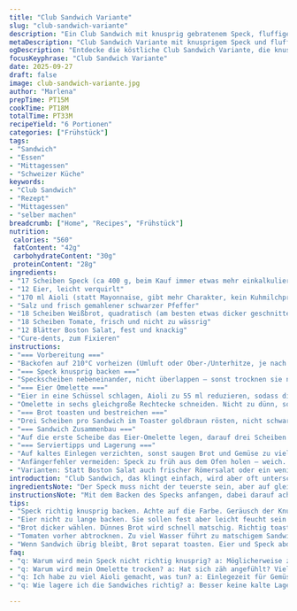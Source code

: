 ```yaml
---
title: "Club Sandwich Variante"
slug: "club-sandwich-variante"
description: "Ein Club Sandwich mit knusprig gebratenem Speck, fluffigem Eier-Omelette und frischen Tomaten. Statt Mayonnaise nutze ich Aioli für mehr Tiefe und aromatische Würze. Der Speck wird bei 210 Grad gebacken, bis er goldbraun knackt. Das Omelette dünn ausgegossen und leicht feucht gebacken. Dreifach geschichtet mit knackigem Boston-Salat und getoastetem Sandwichbrot. Cure-dents halten alles zusammen. Achtung bei zu dünnem Brot, sonst wird es matschig. Wichtige Ablenkung: Beim Schichten direkt nach dem Toasten arbeiten, damit die Texturen nicht leiden. Ein bewährtes Rezept für ein üppiges Mittagessen oder spätes Frühstück mit Biss und Geschmack. Lieber langsam statt hetzen, denn Timing und Hitze sind alles."
metaDescription: "Club Sandwich Variante mit knusprigem Speck und fluffigem Ei. Perfekt für Mittagessen oder spätes Frühstück. Ein Geschmackserlebnis!"
ogDescription: "Entdecke die köstliche Club Sandwich Variante, die knusprigen Speck, fluffiges Ei und aromatische Aioli vereint. Einfach unwiderstehlich!"
focusKeyphrase: "Club Sandwich Variante"
date: 2025-09-27
draft: false
image: club-sandwich-variante.jpg
author: "Marlena"
prepTime: PT15M
cookTime: PT18M
totalTime: PT33M
recipeYield: "6 Portionen"
categories: ["Frühstück"]
tags:
- "Sandwich"
- "Essen"
- "Mittagessen"
- "Schweizer Küche"
keywords:
- "Club Sandwich"
- "Rezept"
- "Mittagessen"
- "selber machen"
breadcrumb: ["Home", "Recipes", "Frühstück"]
nutrition: 
 calories: "560"
 fatContent: "42g"
 carbohydrateContent: "30g"
 proteinContent: "28g"
ingredients:
- "17 Scheiben Speck (ca 400 g, beim Kauf immer etwas mehr einkalkulieren, nicht jede Scheibe tickt gleich)"
- "12 Eier, leicht verquirlt"
- "170 ml Aioli (statt Mayonnaise, gibt mehr Charakter, kein Kuhmilchprodukt)"
- "Salz und frisch gemahlener schwarzer Pfeffer"
- "18 Scheiben Weißbrot, quadratisch (am besten etwas dicker geschnitten für Stabilität)"
- "18 Scheiben Tomate, frisch und nicht zu wässrig"
- "12 Blätter Boston Salat, fest und knackig"
- "Cure-dents, zum Fixieren"
instructions:
- "=== Vorbereitung ==="
- "Backofen auf 210°C vorheizen (Umluft oder Ober-/Unterhitze, je nach Ofen). Mit Backpapier die Backbleche auslegen. Für den Speck eine breite Backform mit Backpapier auslegen und leicht einölen, verhindert Kleben, einfaches Wenden entfällt."
- "=== Speck knusprig backen ==="
- "Speckscheiben nebeneinander, nicht überlappen – sonst trocknen sie nicht gleichmäßig. Im heißen Ofen 10 bis 15 Minuten backen, bis die Ränder sich kräuseln und ein Geräusch von leichtem Knistern zu hören ist. Zwischenzeitlich prüfen, eventuelle Fettpfützen vorsichtig abkippen. Auf Küchenpapier abtropfen, sonst wird die ganze Apfelsine hier matschig. Im Ofen auskühlen, dann warmhalten bei ausgeschaltetem Ofen auf mittlerer Schiene."
- "=== Eier Omelette ==="
- "Eier in eine Schüssel schlagen, Aioli zu 55 ml reduzieren, sodass die Eier noch locker bleiben, gut mit Salz und Pfeffer würzen. Nicht einrühren wie bei Rührei, nur sanft vermischen, sonst wird die Textur vielleicht zu krümelig. Flüssigkeit in die vorgefettete flache Backform gießen. Bei 200°C, etwa 8 bis 11 Minuten backen – soll fest, aber noch leicht feucht sein. Oberseite glänzt, Fingerprobe weich, nicht trocken. Durch das Backen entstehen kleine Bläschen, die geben Volumen – nicht überbacken, sonst zäh."
- "Omelette in sechs gleichgroße Rechtecke schneiden. Nicht zu dünn, sonst zerbricht das Sandwich später."
- "=== Brot toasten und bestreichen ==="
- "Drei Scheiben pro Sandwich im Toaster goldbraun rösten, nicht schwarz. Sofort mit Aioli bestreichen, optional etwas Senf unter der Aioli für Kick. Das verhindert, dass das Brot durch Ei oder Tomate matschig wird."
- "=== Sandwich Zusammenbau ==="
- "Auf die erste Scheibe das Eier-Omelette legen, darauf drei Scheiben Speck. Deckel drauf, zweite Scheibe Brot. Nun Tomatenscheiben darauf verteilen, sodass sie leicht überlappen. Dort zwei Blätter Boston Salat darauflegen – nicht zu viele, sonst fällt alles auseinander. Abschluss mit der dritten Brotscheibe. Cure-dent hinein, vorzugsweise an den Ecken, stabilisiert das Dreischichtbrot. Dann diagonal in Dreiecke schneiden."
- "=== Serviertipps und Lagerung ==="
- "Auf kaltes Einlegen verzichten, sonst saugen Brot und Gemüse zu viel Saft – Sandwich labbrig. Wer es aufbewahren muss, Brot separat toasten, Speck abgedeckt, Ei mit Folie. Augen auf bei zu dünnem oder zerfallendem Brot, besser eine Nummer dicker wählen oder leicht antoasten. Rohe Tomaten vorher trocken tupfen oder ganz leicht salzen – zieht Wasser."
- "Anfängerfehler vermeiden: Speck zu früh aus dem Ofen holen – weich. Eier zu stark backen – trocken, zerbröselt beim Schneiden."
- "Varianten: Statt Boston Salat auch frischer Römersalat oder ein wenig Rucola für herben Nachgeschmack. Wer Käse mag, kann eine dünne Scheibe Cheddar zwischen Ei und Speck legen, schmilzt leicht durch Resthitze."
introduction: "Club Sandwich, das klingt einfach, wird aber oft unterschätzt. Nicht nur Schichten hinlegen ist das Ziel. Der Speck muss richtig knusprig sein, das Ei fluffig, noch leicht feucht und nicht trocken wie Pappe. Brot sollte stabil sein, darf aber nicht zäh. Aioli anstatt Mayonnaise macht aus der klassischen Mayo eine geschmackliche Evolution, einfach mehr Geschmack und weniger langweilig. Der Trick? Timing und Texturen. Ich hab’s oft genug versaut, weil ich Speck entweder schleifen ließ oder Eier viel zu trocken im Ofen hatte. Das Auge und Ohr werden eure besten Freunde: Wenn das Knistern des Specks anfängt zu verstummen, wenn das Ei an der Oberfläche noch Glanz hat – ran an die Brote."
ingredientsNote: "Der Speck muss nicht der teuerste sein, aber auf gleichmäßige Dicke achten. Dicke Scheiben brauchen länger und werden zäh, dünne brechen schnell und haben nicht diese großartige Knusprigkeit. Ei sollte frisch sein, Aioli kann man auch selber machen aus Knoblauch, Öl und Eigelb – gibt nochmal mehr Kontrolle. Boston Salat ist knackiger als Kopfsalat, ich meide Eisbergsalat wegen Wasseranteil – keine gute Idee bei so viel Schichten. Brot nach Vorliebe, weiches Toastbrot eignet sich, aber keine Scheiben nehmen, die superdünn sind, sonst zerfallen sie beim Schneiden."
instructionsNote: "Mit dem Backen des Specks anfangen, dabei darauf achten, dass die Scheiben flach liegen. Nicht überladen – das erzeugt Dampf statt Backtemperatur. Die Zeit variiert je nach Ofentyp – guckt aufs Knacken und die Farbe. Für das Omelette nehmt eine flache Form, damit die Eimasse gleichmäßig stockt. Nicht zu dünn, nicht zu dick. Sanft salzen vor dem Backen, sonst verliert das Ei Wasser. Direkt nach dem Toasten mit der Aioli bestreichen, sonst saugt das Brot Flüssigkeit auf und wird matschig. Beim Schichten die Zutaten locker legen, nicht pressen – das macht’s sonst klebrig und schwer zu schneiden."
tips:
- "Speck richtig knusprig backen. Achte auf die Farbe. Geräusch der Knusprigkeit auch wichtig. Draussen kühl stellen. Nicht im Ofen lassen;"
- "Eier nicht zu lange backen. Sie sollen fest aber leicht feucht sein. Bläschen zeigen, wenn sie perfekt sind. Fingerprobe hilft hier."
- "Brot dicker wählen. Dünnes Brot wird schnell matschig. Richtig toasten, direkt nach dem Toasten Aioli drauf. Klutzige Fehler vermeiden."
- "Tomaten vorher abtrocknen. Zu viel Wasser führt zu matschigem Sandwich. Einmal leicht salzen – Wasser zieht raus. Mache immer wieder Erfahrungen;"
- "Wenn Sandwich übrig bleibt, Brot separat toasten. Eier und Speck abdecken. So bleibt alles frisch. Rumprobieren hilft!"
faq:
- "q: Warum wird mein Speck nicht richtig knusprig? a: Möglicherweise zu viele Scheiben auf einmal. Achte auf genügend Platz. Es muss zischend kross werden."
- "q: Warum wird mein Omelette trocken? a: Hat sich zäh angefühlt? Vielleicht zu lange gebacken, nur leichte Hitze. Für cremige Textur achten."
- "q: Ich habe zu viel Aioli gemacht, was tun? a: Einlegezeit für Gemüse. Kommt gut in Salaten. Oder einfach auf Brot streichen. Vielseitig nutzen."
- "q: Wie lagere ich die Sandwiches richtig? a: Besser keine kalte Lagerung. Feuchtigkeit zieht ein. Brot separat halten. Frisch toasten hilft."

---
```

